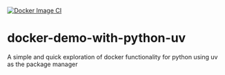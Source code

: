[![Docker Image CI](https://github.com/shatadrusaha/docker-demo-with-python-uv/actions/workflows/docker-image.yml/badge.svg)](https://github.com/shatadrusaha/docker-demo-with-python-uv/actions/workflows/docker-image.yml)
# docker-demo-with-python-uv
A simple and quick exploration of docker functionality for python using uv as the package manager
